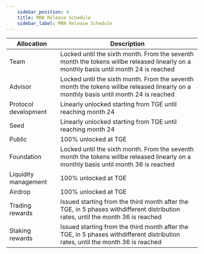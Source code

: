 ```yaml
---
    sidebar_position: 4
    title: MRN Release Schedule
    sidebar_label: MRN Release Schedule
---
```


| **Allocation**       | **Description**                                                                                                                       |
|----------------------|---------------------------------------------------------------------------------------------------------------------------------------|
| Team                 | Locked until the sixth month. From the seventh month the tokens willbe released linearly on a monthly basis until month 24 is reached | 
| Advisor              | Locked until the sixth month. From the seventh month the tokens willbe released linearly on a monthly basis until month 24 is reached | 
| Protocol development | Linearly unlocked starting from TGE until reaching month 24                                                                           | 
| Seed                 | Linearly unlocked starting from TGE until reaching month 24                                                                           | 
| Public               | 100% unlocked at TGE                                                                                                                  | 
| Foundation           | Locked until the sixth month. From the seventh month the tokens willbe released linearly on a monthly basis until month 36 is reached | 
| Liquidity management | 100% unlocked at TGE                                                                                                                  | 
| Airdrop              | 100% unlocked at TGE                                                                                                                  | 
| Trading rewards      | Issued starting from the third month after the TGE, in 5 phases withdifferent distribution rates, until the month 36 is reached       | 
| Staking rewards      | Issued starting from the third month after the TGE, in 5 phases withdifferent distribution rates, until the month 36 is reached       | 
